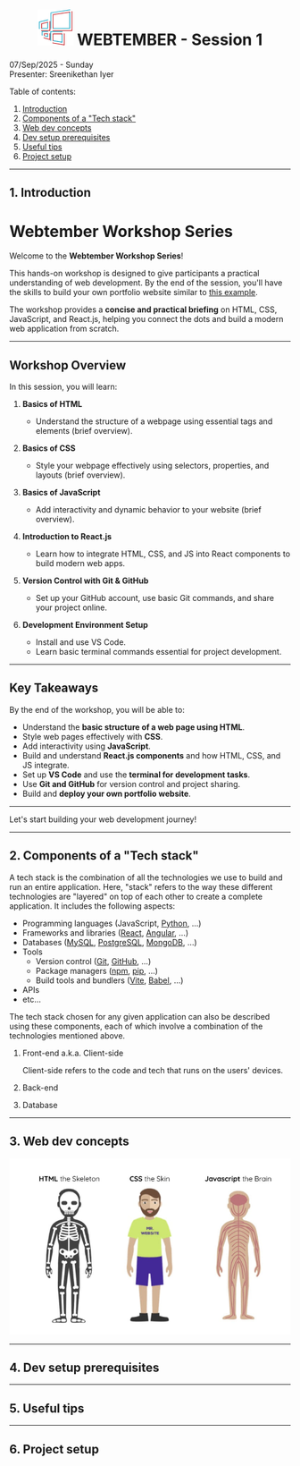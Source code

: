 <!-- TODO:
- check title if it's okay
- create multiple versions of this file, to demonstrate in VCS

 -->

<b><h1><center><img src="media/logo.svg"> WEBTEMBER - Session 1</center></h1></b>

07/Sep/2025 - Sunday<br>
Presenter: Sreenikethan Iyer

Table of contents:
1. [Introduction](#1-introduction)
2. [Components of a "Tech stack"](#2-components-of-a-tech-stack)
3. [Web dev concepts](#3-web-dev-concepts)
4. [Dev setup prerequisites](#4-dev-setup-prerequisites)
5. [Useful tips](#5-useful-tips)
6. [Project setup](#6-project-setup)

---

## **1. Introduction**
# Webtember Workshop Series

Welcome to the **Webtember Workshop Series**!

This hands-on workshop is designed to give participants a practical understanding of web development. By the end of the session, you'll have the skills to build your own portfolio website similar to [this example](https://webtembermtc.netlify.app/).

The workshop provides a **concise and practical briefing** on HTML, CSS, JavaScript, and React.js, helping you connect the dots and build a modern web application from scratch.

---

## Workshop Overview

In this session, you will learn:

1. **Basics of HTML**  
   - Understand the structure of a webpage using essential tags and elements (brief overview).

2. **Basics of CSS**  
   - Style your webpage effectively using selectors, properties, and layouts (brief overview).

3. **Basics of JavaScript**  
   - Add interactivity and dynamic behavior to your website (brief overview).

4. **Introduction to React.js**  
   - Learn how to integrate HTML, CSS, and JS into React components to build modern web apps.

5. **Version Control with Git & GitHub**  
   - Set up your GitHub account, use basic Git commands, and share your project online.

6. **Development Environment Setup**  
   - Install and use VS Code.
   - Learn basic terminal commands essential for project development.

---

## Key Takeaways

By the end of the workshop, you will be able to:

- Understand the **basic structure of a web page using HTML**.
- Style web pages effectively with **CSS**.
- Add interactivity using **JavaScript**.
- Build and understand **React.js components** and how HTML, CSS, and JS integrate.
- Set up **VS Code** and use the **terminal for development tasks**.
- Use **Git and GitHub** for version control and project sharing.
- Build and **deploy your own portfolio website**.

---

Let's start building your web development journey!


---

## **2. Components of a "Tech stack"**
A tech stack is the combination of all the technologies we use to build and run an entire application. Here, "stack" refers to the way these different technologies are "layered" on top of each other to create a complete application. It includes the following aspects:
- Programming languages (JavaScript, [Python](https://python.org), …)
- Frameworks and libraries ([React](https://react.dev), [Angular](https://angular.dev), …)
- Databases ([MySQL](https://mysql.com), [PostgreSQL](https://postgresql.org), [MongoDB](https://mongodb.com), …)
- Tools
    - Version control ([Git](https://git-scm.com), [GitHub](https://github.com), …)
    - Package managers ([npm](https://www.npmjs.com), [pip](https://pypi.org/), …)
    - Build tools and bundlers ([Vite](https://vite.dev), [Babel](https://babeljs.io), …)
- APIs
- etc…

The tech stack chosen for any given application can also be described using these components, each of which involve a combination of the technologies mentioned above.
1. Front-end a.k.a. Client-side

    Client-side refers to the code and tech that runs on the users' devices.

2. Back-end

3. Database

---

## **3. Web dev concepts**
<!-- TODO: content -->
<img src="media/1_html_css_js.png" />

---

## **4. Dev setup prerequisites**
<!-- TODO: content -->

---

## **5. Useful tips**
<!-- TODO: content -->

---

## **6. Project setup**
<!-- TODO: content -->
